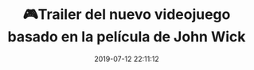---
author_profile: false
title: "🎮Trailer del nuevo videojuego basado en la película de John Wick"
description: "🎮Trailer del nuevo videojuego basado en la película de John Wick"
excerpt: "🎮Trailer del nuevo videojuego basado en la película de John Wick"
header:
  video:
    id: LAaTtGXlGrE
    provider: youtube
comments: true
date: 2019-07-12 22:11:12
tags:
- Acción
- Trailer
categories:
- Vídeo Videojuegos
sidebar:
  nav: vteca
---